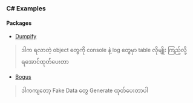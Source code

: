 ### C# Examples

#### Packages
- [Dumpify](https://github.com/sannlynnhtun-coding/Packages.DumpifyExample)
> ဒါက ရလာတဲ့ object တွေကို console နဲ့ log တွေမှာ table လိုမျိုး ကြည့်လို့ရအောင်ထုတ်ပေးတာ 
 
- [Bogus](https://github.com/sannlynnhtun-coding/Packages.BogusExample)
> ဒါကကျတော့ Fake Data တွေ Generate ထုတ်ပေးတာပါ
